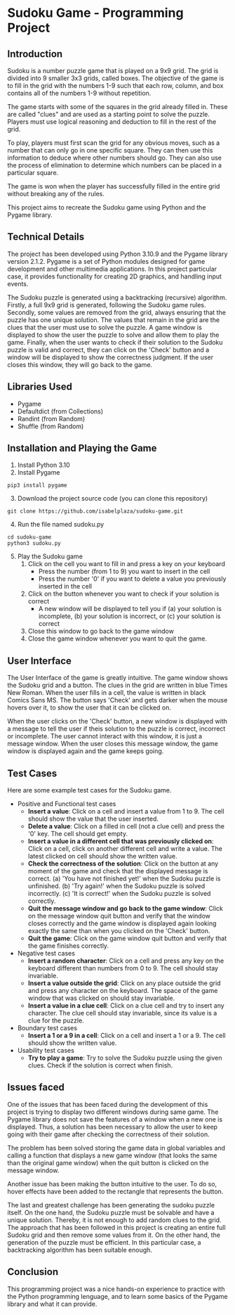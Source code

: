 # Sudoku Game - Programming Project

## Introduction
Sudoku is a number puzzle game that is played on a 9x9 grid. The grid is divided into 9 smaller 3x3 grids, called boxes. The objective of the game is to fill in the grid with the numbers 1-9 such that each row, column, and box contains all of the numbers 1-9 without repetition.

The game starts with some of the squares in the grid already filled in. These are called "clues" and are used as a starting point to solve the puzzle. Players must use logical reasoning and deduction to fill in the rest of the grid.

To play, players must first scan the grid for any obvious moves, such as a number that can only go in one specific square. They can then use this information to deduce where other numbers should go. They can also use the process of elimination to determine which numbers can be placed in a particular square.

The game is won when the player has successfully filled in the entire grid without breaking any of the rules.

This project aims to recreate the Sudoku game using Python and the Pygame library.

## Technical Details
The project has been developed using Python 3.10.9 and the Pygame library version 2.1.2. Pygame is a set of Python modules designed for game development and other multimedia applications. In this project particular case, it provides functionality for creating 2D graphics, and handling input events.

The Sudoku puzzle is generated using a backtracking (recursive) algorithm. Firstly, a full 9x9 grid is generated, following the Sudoku game rules. Secondly, some values are removed from the grid, always ensuring that the puzzle has one unique solution. The values that remain in the grid are the clues that the user must use to solve the puzzle. A game window is displayed to show the user the puzzle to solve and allow them to play the game. Finally, when the user wants to check if their solution to the Sudoku puzzle is valid and correct, they can click on the 'Check' button and a window will be displayed to show the correctness judgment. If the user closes this window, they will go back to the game.

## Libraries Used
* Pygame
* Defaultdict (from Collections)
* Randint (from Random)
* Shuffle (from Random)

## Installation and Playing the Game
1. Install Python 3.10
2. Install Pygame
```
pip3 install pygame
```
3. Download the project source code (you can clone this repository)
```
git clone https://github.com/isabelplaza/sudoku-game.git
```
4. Run the file named sudoku.py
```
cd sudoku-game
python3 sudoku.py
```
5. Play the Sudoku game
      1. Click on the cell you want to fill in and press a key on your keyboard
            * Press the number (from 1 to 9) you want to insert in the cell
            * Press the number '0' if you want to delete a value you previously inserted in the cell
      2. Click on the button whenever you want to check if your solution is correct
            * A new window will be displayed to tell you if (a) your solution is incomplete, (b) your solution is incorrect, or (c) your solution is correct
      4. Close this window to go back to the game window
      5. Close the game window whenever you want to quit the game.
  
## User Interface
The User Interface of the game is greatly intuitive. The game window shows the Sudoku grid and a button. The clues in the grid are written in blue Times New Roman. When the user fills in a cell, the value is written in black Comics Sans MS. The button says 'Check' and gets darker when the mouse hovers over it, to show the user that it can be clicked on.

When the user clicks on the 'Check' button, a new window is displayed with a message to tell the user if theis solution to the puzzle is correct, incorrect or incomplete. The user cannot interact with this window, it is just a message window. When the user closes this message window, the game window is displayed again and the game keeps going.

## Test Cases
Here are some example test cases for the Sudoku game.
* Positive and Functional test cases
  - **Insert a value**: Click on a cell and insert a value from 1 to 9. The cell should show the value that the user inserted.
  - **Delete a value**: Click on a filled in cell (not a clue cell) and press the '0' key. The cell should get empty.
  - **Insert a value in a different cell that was previously clicked on**: Click on a cell, click on another different cell and write a value. The latest clicked on cell should show the written value.
  - **Check the correctness of the solution**: Click on the button at any moment of the game and check that the displayed message is correct. (a) 'You have not finished yet!' when the Sudoku puzzle is unfinished. (b) 'Try again!' when the Sudoku puzzle is solved incorrectly. (c) 'It is correct!' when the Sudoku puzzle is solved correctly.
  - **Quit the message window and go back to the game window**: Click on the message window quit button and verify that the window closes correctly and the game window is displayed again looking exactly the same than when you clicked on the 'Check' button.
  - **Quit the game**: Click on the game window quit button and verify that the game finishes correctly.
* Negative test cases
  - **Insert a random character**: Click on a cell and press any key on the keyboard different than numbers from 0 to 9. The cell should stay invariable.
  - **Insert a value outside the grid**: Click on any place outside the grid and press any character on the keyboard. The space of the game window that was clicked on should stay invariable.
  - **Insert a value in a clue cell**: Click on a clue cell and try to insert any character. The clue cell should stay invariable, since its value is a clue for the puzzle.
* Boundary test cases
  - **Insert a 1 or a 9 in a cell**: Click on a cell and insert a 1 or a 9. The cell should show the written value.
* Usability test cases
  - **Try to play a game**: Try to solve the Sudoku puzzle using the given clues. Check if the solution is correct when finish.

## Issues faced
One of the issues that has been faced during the development of this project is trying to display two different windows during same game. The Pygame library does not save the features of a window when a new one is displayed. Thus, a solution has been necessary to allow the user to keep going with their game after checking the correctness of their solution.

The problem has been solved storing the game data in global variables and calling a function that displays a new game window (that looks the same than the original game window) when the quit button is clicked on the message window.

Another issue has been making the button intuitive to the user. To do so, hover effects have been added to the rectangle that represents the button.

The last and greatest challenge has been generating the sudoku puzzle itself. On the one hand, the Sudoku puzzle must be solvable and have a unique solution. Thereby, it is not enough to add random clues to the grid. The approach that has been followed in this project is creating an entire full Sudoku grid and then remove some values from it. On the other hand, the generation of the puzzle must be efficient. In this particular case, a backtracking algorithm has been suitable enough.

## Conclusion
This programming project was a nice hands-on experience to practice with the Python programming lenguage, and to learn some basics of the Pygame library and what it can provide. 
